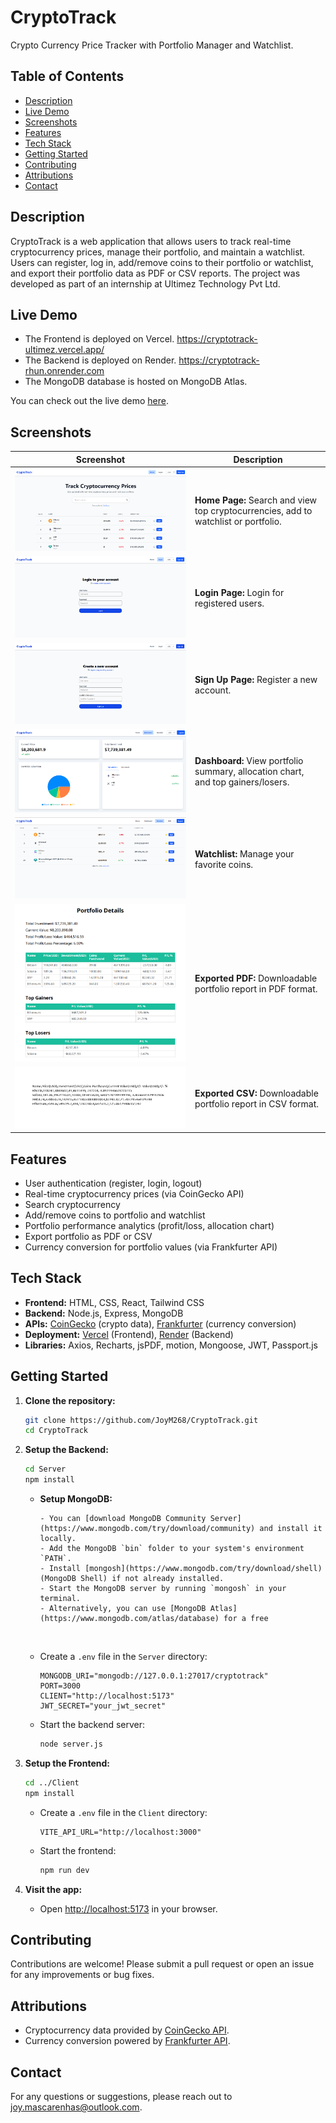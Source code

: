 # CryptoTrack

Crypto Currency Price Tracker with Portfolio Manager and Watchlist.


## Table of Contents

-   [Description](#description)
-   [Live Demo](#live-demo)
-   [Screenshots](#screenshots)
-   [Features](#features)
-   [Tech Stack](#tech-stack)
-   [Getting Started](#getting-started)
-   [Contributing](#contributing)
-   [Attributions](#attributions)
-   [Contact](#contact)


## Description

CryptoTrack is a web application that allows users to track real-time cryptocurrency prices, manage their portfolio, and maintain a watchlist. Users can register, log in, add/remove coins to their portfolio or watchlist, and export their portfolio data as PDF or CSV reports. The project was developed as part of an internship at Ultimez Technology Pvt Ltd.


## Live Demo

-   The Frontend is deployed on Vercel.
    https://cryptotrack-ultimez.vercel.app/
-   The Backend is deployed on Render.
    https://cryptotrack-rhun.onrender.com
-   The MongoDB database is hosted on MongoDB Atlas.

You can check out the live demo [here](https://cryptotrack-ultimez.vercel.app/).


## Screenshots

| Screenshot                           | Description                                                                         |
| ------------------------------------ | ----------------------------------------------------------------------------------- |
| ![Home Page](./images/home.png)      | **Home Page:** Search and view top cryptocurrencies, add to watchlist or portfolio. |
| ![Login Page](./images/login.png)    | **Login Page:** Login for registered users.                                         |
| ![Sign Up Page](./images/signup.png) | **Sign Up Page:** Register a new account.                                           |
| ![Dashboard](./images/dashboard.png) | **Dashboard:** View portfolio summary, allocation chart, and top gainers/losers.    |
| ![Watchlist](./images/watchlist.png) | **Watchlist:** Manage your favorite coins.                                          |
| ![Exported PDF](./images/pdf.png)    | **Exported PDF:** Downloadable portfolio report in PDF format.                      |
| ![Exported CSV](./images/csv.png)    | **Exported CSV:** Downloadable portfolio report in CSV format.                      |


## Features

-   User authentication (register, login, logout)
-   Real-time cryptocurrency prices (via CoinGecko API)
-   Search cryptocurrency
-   Add/remove coins to portfolio and watchlist
-   Portfolio performance analytics (profit/loss, allocation chart)
-   Export portfolio as PDF or CSV
-   Currency conversion for portfolio values (via Frankfurter API)


## Tech Stack

-   **Frontend:** HTML, CSS, React, Tailwind CSS
-   **Backend:** Node.js, Express, MongoDB
-   **APIs:** [CoinGecko](https://www.coingecko.com/en/api) (crypto data), [Frankfurter](https://www.frankfurter.app/) (currency conversion)
-   **Deployment:** [Vercel](https://vercel.com/) (Frontend), [Render](https://render.com/) (Backend)
-   **Libraries:** Axios, Recharts, jsPDF, motion, Mongoose, JWT, Passport.js


## Getting Started

1.  **Clone the repository:**

    ```sh
    git clone https://github.com/JoyM268/CryptoTrack.git
    cd CryptoTrack
    ```

2.  **Setup the Backend:**

    ```sh
    cd Server
    npm install
    ```

    -   **Setup MongoDB:**

            - You can [download MongoDB Community Server](https://www.mongodb.com/try/download/community) and install it locally.
            - Add the MongoDB `bin` folder to your system's environment `PATH`.
            - Install [mongosh](https://www.mongodb.com/try/download/shell) (MongoDB Shell) if not already installed.
            - Start the MongoDB server by running `mongosh` in your terminal.
            - Alternatively, you can use [MongoDB Atlas](https://www.mongodb.com/atlas/database) for a free

        <br>

    -   Create a `.env` file in the `Server` directory:
        ```
        MONGODB_URI="mongodb://127.0.0.1:27017/cryptotrack"
        PORT=3000
        CLIENT="http://localhost:5173"
        JWT_SECRET="your_jwt_secret"
        ```
    -   Start the backend server:
        ```sh
        node server.js
        ```

3.  **Setup the Frontend:**

    ```sh
    cd ../Client
    npm install
    ```

    -   Create a `.env` file in the `Client` directory:
      
        ```
        VITE_API_URL="http://localhost:3000"
        ```
    -   Start the frontend:
      
        ```sh
        npm run dev
        ```

4.  **Visit the app:**
    -   Open [http://localhost:5173](http://localhost:5173) in your browser.
    

## Contributing

Contributions are welcome! Please submit a pull request or open an issue for any improvements or bug fixes.


## Attributions

-   Cryptocurrency data provided by [CoinGecko API](https://www.coingecko.com/en/api).
-   Currency conversion powered by [Frankfurter API](https://www.frankfurter.app/).


## Contact

For any questions or suggestions, please reach out to [joy.mascarenhas@outlook.com](mailto:joy.mascarenhas@outlook.com).
